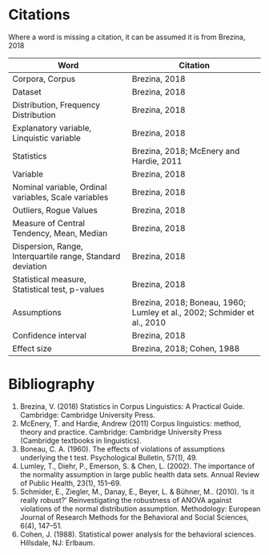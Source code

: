 # Citations

Where a word is missing a citation, it can be assumed it is from Brezina, 2018

| Word                                                       | Citation                                                                |
|------------------------------------------------------------|-------------------------------------------------------------------------|
| Corpora, Corpus                                            | Brezina, 2018                                                           |
| Dataset                                                    | Brezina, 2018                                                           |
| Distribution, Frequency Distribution                       | Brezina, 2018                                                           |
| Explanatory variable, Linquistic variable                  | Brezina, 2018                                                           |
| Statistics                                                 | Brezina, 2018; McEnery and Hardie, 2011                                 |
| Variable                                                   | Brezina, 2018                                                           |
| Nominal variable, Ordinal variables, Scale variables       | Brezina, 2018                                                           |
| Outliers, Rogue Values                                     | Brezina, 2018                                                           |
| Measure of Central Tendency, Mean, Median                  | Brezina, 2018                                                           |
| Dispersion, Range, Interquartile range, Standard deviation | Brezina, 2018                                                           |
| Statistical measure, Statistical test, p-values            | Brezina, 2018                                                           |
| Assumptions                                                | Brezina, 2018; Boneau, 1960; Lumley et al., 2002; Schmider et al., 2010 |
| Confidence interval                                        | Brezina, 2018                                                           |
| Effect size                                                | Brezina, 2018; Cohen, 1988                                              |


# Bibliography

1. Brezina, V. (2018) Statistics in Corpus Linguistics: A Practical Guide. Cambridge: Cambridge University Press.
2. McEnery, T. and Hardie, Andrew (2011) Corpus linguistics: method, theory and practice. Cambridge: Cambridge University Press (Cambridge textbooks in linguistics).
3. Boneau, C. A. (1960). The effects of violations of assumptions underlying the t test. Psychological Bulletin, 57(1), 49.
4. Lumley, T., Diehr, P., Emerson, S. & Chen, L. (2002). The importance of the normality assumption in large public health data sets. Annual Review of Public Health, 23(1), 151–69.
5. Schmider, E., Ziegler, M., Danay, E., Beyer, L. & Bühner, M.. (2010). ‘Is it really robust?’ Reinvestigating the robustness of ANOVA against violations of the normal distribution assumption. Methodology: European Journal of Research Methods for the Behavioral and Social Sciences, 6(4), 147–51.
6. Cohen, J. (1988). Statistical power analysis for the behavioral sciences. Hillsdale, NJ: Erlbaum.